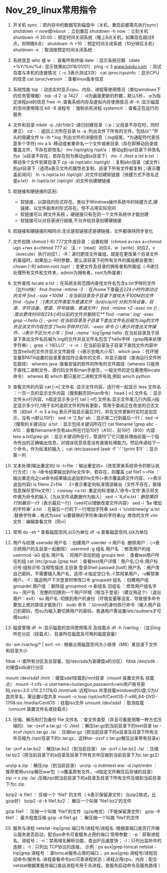 Nov_29_linux常用指令
====

1. 开关机
sync ：把内存中的数据写到磁盘中（关机、重启前都需先执行sync）
shutdown -r now或reboot ：立刻重启
shutdown -h now ：立刻关机
shutdown -h 20:00 ：预定时间关闭系统（晚上8点关机，如果现在超过8点，则明晚8点）
shutdown -h +10 ：预定时间关闭系统（10分钟后关机）
shutdown -c ：取消按预定时间关闭系统

2. 系统信息
who 或 w ： 查看所有终端
date ：显示系统日期 （date +%Y/%m/%d : 显示效果如2018/01/01）
ping -c 3 www.baidu.com ：测试百度与本机的连接情况（ -c 3表示测试3次）
cat /proc/cpuinfo ：显示CPU的信息
cat /proc/version ：查看linux版本信息

3. 系统性能
top ：动态实时显示cpu、内存、进程等使用情况（类似windows下的任务管理器）
top -d 2 -p 7427 ：-d为画面更新的秒数，默认5秒，-p为指定进程pid的信息
free -h :查看系统内存及虚拟内存使用情况
df -h :显示磁盘的空间使用情况
kill -9 进程号 ：强制杀死进程
systemctl ：查看正在运行的服务

4. 文件和目录
mkdir -p ./dir1/dir2 :递归创建目录（-p：父目录不存在时，同时建立）
cd - ：返回上次所在目录
ls -a :列出文件下所有的文件，包括以“.“开头的隐藏文件
ls -lh *.log :列出文件的详细信息（.log结尾，*为通配符代表任意多个字符)
mv a b :移动或者重命名一个文件或者目录（存在即移动目录或覆盖文件，不存在即改名）
mv /opt/git/g /opt/a ：移动g到opt目录下并改名为a（a目录不存在，若存在则为移动g到a目录下）
mv -t ./test a.txt b.txt ：移动多个文件到某目录下
cp -ai /opt/abc /opt/git/ ：复制abc目录（或文件）到git目录下（选项a表示文件的属性也复制、目录下所有文件都复制；i表示覆盖前询问）
ln -s /opt/a.txt /opt/git/ :对文件创建软链接（快捷方式不改名还是a.txt）
ln /opt/a.txt /opt/git/ :对文件创建硬链接

5. 软链接和硬链接的区别:
	- 软链接，以路径的形式存在。类似于Windows操作系统中的快捷方式,硬链接，以文件副本的形式存在。但不占用实际空间
	- 软链接可以 跨文件系统 ，硬链接只有在同一个文件系统中才能创建
	- 软链接可以对目录进行链接,不允许给目录创建硬链接
6. 软链接和硬链接的相同点:无论是软链接还是硬链接，文件都保持同步变化

7. 文件权限
chmod [-R] 777文件或目录 ：设置权限（chmod a+rwx a=chmod ugo +rwx a=chmod 777 a）
注 : r（read）对应4，w（write）对应2，x（execute）执行对应1；
-R：递归更改文件属组，就是在更改某个目录文件的属组时，如果加上-R的参数，那么该目录下的所有文件的属组都会更改）
chown [-R] admin:root /opt/ ：变更文件及目录的拥有者和所属组（-R递归处理所有文件和文件夹，admin为拥有者，root为所属者）

8. 文件查找
locate a.txt ：在系统全局范围内查找文件名包含a.txt字样的文件（比find快）
find /home -mtime -2 ：在/home下查最近2*24小时内改动过的文件
find .-size +100M ：在当前目录及子目录下查找大于100M的文件
find .-type f ：f表示文件类型为普通文件（b/d/c/p/l/f 分别为块设备、目录、字符设备、管道、符号链接、普通文件）
find .-mtime +2 -exec rm {} ; :查出更改时间在2*24小时以前的文件并删除它**
find .-name '*.log' -exec grep -i hello {} \; -print :在当前目录及子目录下查出文件名后缀为.log的文件并且该文件内容包含了hello字样并打印，-exec 命令 {} \表示对查出文件操作，-i表示不区分大小写；
find .-name '*.log'|grep hello :在当前目录及子目录下查出文件名后缀为.log的文件并且文件名包含了hello字样（grep用来处理字符串）；
grep -i 'HELLO' . -r -n ：在当前目录及子目录下查找文件内容中包含hello的文件并显示文件路径（-i表示忽略大小写）
which java ：在环境变量$PATH设置的目录里查找符合条件的文件，并显示路径（查询运行文件所在路径）
whereis java :查看安装的软件的所有的文件路径（whereis 只能用于查找二进制文件、源代码文件和man手册页，一般文件的定位需使用locate命令）
whereis 和 which 都只是对二进制文件有效,例如 which python

9. 查看文件的内容
cat [-n] 文件名 :显示文件内容，连行号一起显示
less 文件名 ：一页一页的显示文件内容（搜索翻页同man命令）
head [-n] 文件名 ：显示文件头n行内容，n指定显示多少行
tail [-nf] 文件名:显示文件尾几行内容,n指定显示多少行,f用于实时追踪文件的所有更新，常用于查阅正在改变的日志文件（如tail -f -n 3 a.log 表示开始显示最后3行，并在文件更新时实时追加显示，没有-n默认10行）
sed -n '2,$p' ab ：显示第二行到最后一行；
sed -n '/搜索的关键词/p' a.txt ：显示包括关键词所在行
cat filename |grep abc -A10 ：查看filename中含有abc所在行后10行（A10）、前10行（B10）内容
less a.txt|grep git ：显示关键词所在行，管道符”|”它只能处理由前面一个指令传出的正确输出信息，对错误信息信息没有直接处理能力。然后传递给下一个命令，作为标准的输入；
cat /etc/passwd |awk -F ':' '{print $1}' ：显示第一列

10. 文本处理(输出重定向)
ls -l>file ：输出重定向>（改变原来系统命令的默认执行方式）：ls -l命令结果输出到file文件中，若存在，则覆盖
cat file1 >>file ：输出重定向之cat命令结果输出追加到file文件(>表示覆盖原文件内容，>>表示追加内容)
ls fileno 2>file ： 2>表示重定向标准错误输出（文件不存在，报错信息保存至file文件）；
cowsay <a.txt :重定向标准输入’命令<文件’表示将文件做为命令的输入（为从文件读数据作为输入）
sed -i '4,$d' a.txt ：删除第四行到最后一行（$表示最后一行）（sed可以增删改查文件内容）
sed -i '$a 增加的字符串' a.txt ：在最后一行的下一行增加字符串
sed -i 's/old/new/g' a.txt :替换字符串；格式为sed 's/要替换的字符串/新的字符串/g' 修改的文件
vim 文件：编辑查看文件（同vi）

11. 常用
du -sh *	查看磁盘空间,以G为单位
df -a 		查看磁盘空间,以k为单位

11. 用户与权限
useradd 用户名 ：创建用户
userdel -r 用户名 :删除用户：（-r表示把用户的主目录一起删除）
usermod -g 组名 用户名 ：修改用户的组
usermod -aG 组名 用户名 ：将用户添加到组
groups test ：查看test用户所在的组
cat /etc/group |grep test ：查看test用户详情：用户名:口令:用户标识号:组标识号:注释性描述:主目录:登录Shell
passwd [ludf] 用户名 ：用户改自己密码，不需要输入用户名，选项-d:指定空口令,-l:禁用某用户，-u解禁某用户，-f：强迫用户下次登录时修改口令
groupadd 组名 ：创建用户组
groupdel 用户组 ：删除组
groupmod -n 新组名 旧组名 ：修改用户组名字
su - 用户名：完整的切换到一个用户环境（相当于登录）（建议用这个）（退出用户：exit）
su 用户名 :切换到用户的身份（环境变量等没变，导致很多命令要加上绝对路径才能执行）
sudo 命令 ：以root的身份执行命令（输入用户自己的密码，而su为输入要切换用户的密码，普通用户需设置/etc/sudoers才可用sudo）

12. 磁盘管理
df -h :显示磁盘的空间使用情况 及挂载点
df -h /var/log :（显示log所在分区（挂载点）、目录所在磁盘及可用的磁盘容量）

du -sm /var/log/* | sort -rn : 根据占用磁盘空间大小排序（MB）某目录下文件和目录大小

fdisk -l :查所有分区及总容量，加/dev/sda为查硬盘a的分区）
fdisk /dev/sdb :对硬盘sdb进行分区

mount /dev/sda1 /mnt ：硬盘sda1挂载到/mnt目录（mount 装置文件名 挂载点）
mount -t cifs -o username=luolanguo,password=win用户账号密码,vers=3.0 //10.2.1.178/G /mnt/usb :远程linux 共享挂载windows的U盘,G为U盘共享名，需设置U盘共享
mount -o loop /opt/soft/CentOS-7-x86_64-DVD-1708.iso /media/CentOS ：挂载iso文件
umount /dev/sda1 ：取消挂载（umount 装置文件名或挂载点）

13. 压缩、解压和打包备份
file 文件名 ：查文件类型（并且可看是用哪一种方式压缩的）
tar -zxvf a.tar.gz -C ./test ：解压tar.gz到当前目录下的test目录
tar -zcvf /opt/c.tar.gz ./a/ ：压缩tar.gz（把当前目录下的a目录及目录下所有文件压缩为 /opt/目录下的c.tar.gz，这样tar -zxvf c.tar.gz解压出来带有目录a）

tar -jxvf a.tar.bz2 ：解压tar.bz2（到当前目录）
tar -jcvf c.tar.bz2 ./a/ ：压缩tar.bz2（把当前目录下的a目录及目录下所有文件压缩到当前目录下为c.tar.gz2）

unzip a.zip ：解压zip（到当前目录）
unzip -o mdmtest.war -d /opt/mdm ：推荐使用unzip解压war包（-o覆盖原有文件，-d指定文件解压后存储的目录）
zip -r c.zip ./a/ :压缩zip(把当前目录下的a目录及目录下所有文件压缩到当前目录下为c.zip

bzip2 -k file1 ： 压缩一个 'file1' 的文件（-k表示保留源文件）（bzip2格式，比gzip好）
bzip2 -d -k file1.bz2 ： 解压一个叫做 'file1.bz2'的文件

gzip file1 ： 压缩一个叫做 'file1'的文件（gzip格式）（不能保留源文件）
gzip -9 file1 ： 最大程度压缩
gzip -d file1.gz ： 解压缩一个叫做 'file1'的文件

20. 服务与进程
netstat -lnp|grep 端口号/进程号/进程名 :根据查端口是否打开确认服务是否启动，配合ps命令可查服务占用的端口
常用参数：
-p：获取进程名、进程号；
-n：禁用域名解析功能，查出IP且速度快；
-l：只列出监听中的连接；
-t：只列出 TCP协议的连接。
示例：ps aux|grep tomcat netstat -lnp|grep 进程号 ：查tomcat服务占用的端口；
ps aux|grep 进程号/进程启动命令/服务名 :进程查看命令ps(可查进程状态；进程占用cpu、内存；配合netstat根据某服务端口查出进程号用于杀进程，查服务启动命令及服务路径 ）


